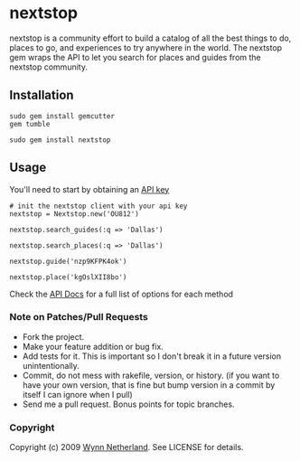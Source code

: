 # nextstop

nextstop is a community effort to build a catalog of all the best things to do, places to go, and experiences to try anywhere in the world. The nextstop gem wraps the API to let you search for places and guides from the nextstop community.

## Installation

    sudo gem install gemcutter
    gem tumble
  
    sudo gem install nextstop
  
  
## Usage

You'll need to start by obtaining an [API key](http://www.nextstop.com/api/get_key/)
  
    # init the nextstop client with your api key
    nextstop = Nextstop.new('OU812')
  
    nextstop.search_guides(:q => 'Dallas')
  
    nextstop.search_places(:q => 'Dallas')
  
    nextstop.guide('nzp9KFPK4ok')
  
    nextstop.place('kgOslXII8bo')
  
Check the [API Docs](http://www.nextstop.com/api/docs/) for a full list of options for each method

### Note on Patches/Pull Requests
 
* Fork the project.
* Make your feature addition or bug fix.
* Add tests for it. This is important so I don't break it in a
  future version unintentionally.
* Commit, do not mess with rakefile, version, or history.
  (if you want to have your own version, that is fine but
   bump version in a commit by itself I can ignore when I pull)
* Send me a pull request. Bonus points for topic branches.

### Copyright

Copyright (c) 2009 [Wynn Netherland](http://wynnnetherland.com). See LICENSE for details.
